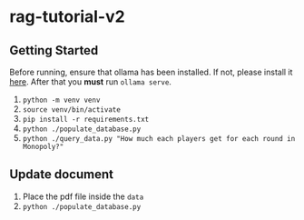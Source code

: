 # rag-tutorial-v2

## Getting Started
Before running, ensure that ollama has been installed. If not, please install it [here](https://ollama.com/download). After that you **must** run `ollama serve`.

1. `python -m venv venv`
2. `source venv/bin/activate`
3. `pip install -r requirements.txt`
4. `python ./populate_database.py`
5. `python ./query_data.py "How much each players get for each round in Monopoly?"`

## Update document
1. Place the pdf file inside the `data`
2. `python ./populate_database.py`
